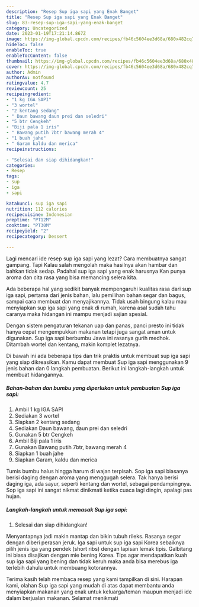 ```yaml
---
description: "Resep Sup iga sapi yang Enak Banget"
title: "Resep Sup iga sapi yang Enak Banget"
slug: 83-resep-sup-iga-sapi-yang-enak-banget
category: Uncategorized
date: 2023-01-19T17:21:14.867Z
image: https://img-global.cpcdn.com/recipes/fb46c5604ee3d68a/680x482cq70/sup-iga-sapi-foto-resep-utama.jpg
hideToc: false
enableToc: true
enableTocContent: false
thumbnail: https://img-global.cpcdn.com/recipes/fb46c5604ee3d68a/680x482cq70/sup-iga-sapi-foto-resep-utama.jpg
cover: https://img-global.cpcdn.com/recipes/fb46c5604ee3d68a/680x482cq70/sup-iga-sapi-foto-resep-utama.jpg
author: Admin
authorAv: notfound
ratingvalue: 4.7
reviewcount: 25
recipeingredient:
- "1 kg IGA SAPI"
- "3 wortel"
- "2 kentang sedang"
- " Daun bawang daun prei dan seledri"
- "5 btr Cengkeh"
- "Biji pala 1 iris"
- " Bawang putih 7btr bawang merah 4"
- "1 buah jahe"
- " Garam kaldu dan merica"
recipeinstructions:

- "Selesai dan siap dihidangkan!"
categories:
- Resep
tags:
- sup
- iga
- sapi

katakunci: sup iga sapi 
nutrition: 112 calories
recipecuisine: Indonesian
preptime: "PT12M"
cooktime: "PT30M"
recipeyield: "2"
recipecategory: Dessert

---
```



Lagi mencari ide resep sup iga sapi yang lezat? Cara membuatnya sangat gampang. Tapi Kalau salah mengolah maka hasilnya akan hambar dan bahkan tidak sedap. Padahal sup iga sapi yang enak harusnya Kan punya aroma dan cita rasa yang bisa memancing selera kita.


Ada beberapa hal yang sedikit banyak mempengaruhi kualitas rasa dari sup iga sapi, pertama dari jenis bahan, lalu pemilihan bahan segar dan bagus, sampai cara membuat dan menyajikannya. Tidak usah bingung kalau mau menyiapkan sup iga sapi yang enak di rumah, karena asal sudah tahu caranya maka hidangan ini mampu menjadi sajian spesial.

Dengan sistem pengaturan tekanan uap dan panas, panci presto ini tidak hanya cepat mengempukkan makanan tetapi juga sangat aman untuk digunakan. Sup iga sapi berbumbu Jawa ini rasanya gurih medhok. Ditambah wortel dan kentang, makin komplet lezatnya.


Di bawah ini ada beberapa tips dan trik praktis untuk membuat sup iga sapi yang siap dikreasikan. Kamu dapat membuat Sup iga sapi menggunakan 9 jenis bahan dan 0 langkah pembuatan. Berikut ini langkah-langkah untuk membuat hidangannya.

<!--inarticleads1-->

##### Bahan-bahan dan bumbu yang diperlukan untuk pembuatan Sup iga sapi:

1. Ambil 1 kg IGA SAPI
1. Sediakan 3 wortel
1. Siapkan 2 kentang sedang
1. Sediakan  Daun bawang, daun prei dan seledri
1. Gunakan 5 btr Cengkeh
1. Ambil Biji pala 1 iris
1. Gunakan  Bawang putih 7btr, bawang merah 4
1. Siapkan 1 buah jahe
1. Siapkan  Garam, kaldu dan merica


Tumis bumbu halus hingga harum di wajan terpisah. Sop iga sapi biasanya berisi daging dengan aroma yang menggugah selera. Tak hanya berisi daging iga, ada sayur, seperti kentang dan wortel, sebagai pendampingnya. Sop iga sapi ini sangat nikmat dinikmati ketika cuaca lagi dingin, apalagi pas hujan. 

<!--inarticleads2-->

##### Langkah-langkah untuk memasak Sup iga sapi:


1. Selesai dan siap dihidangkan!

Menyantapnya jadi makin mantap dan bikin tubuh rileks. Rasanya segar dengan diberi perasan jeruk. Iga sapi untuk sup iga sapi Korea sebaiknya pilih jenis iga yang pendek (short ribs) dengan lapisan lemak tipis. Galbitang ini biasa disajikan dengan mie bening Korea. Tips agar mendapatkan kuah sup iga sapi yang bening dan tidak keruh maka anda bisa merebus iga terlebih dahulu untuk membuang kotorannya. 

Terima kasih telah membaca resep yang kami tampilkan di sini. Harapan kami, olahan Sup iga sapi yang mudah di atas dapat membantu anda menyiapkan makanan yang enak untuk keluarga/teman maupun menjadi ide dalam berjualan makanan. Selamat menikmati
